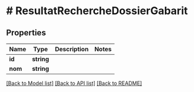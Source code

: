 # # ResultatRechercheDossierGabarit

## Properties

Name | Type | Description | Notes
------------ | ------------- | ------------- | -------------
**id** | **string** |  |
**nom** | **string** |  |

[[Back to Model list]](../../README.md#models) [[Back to API list]](../../README.md#endpoints) [[Back to README]](../../README.md)
